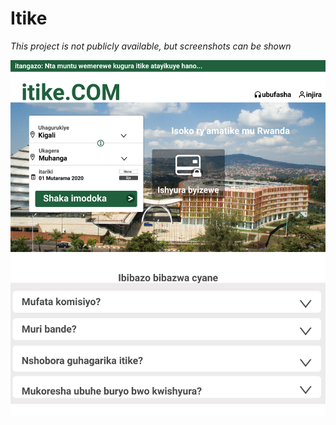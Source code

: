 # Itike
_This project is not publicly available, but screenshots can be shown_

![Homepage](/src/client/assets/ss/homepage.png)

